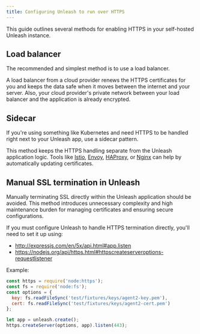 ```yaml
---
title: Configuring Unleash to run over HTTPS
---
```


This guide outlines several methods for enabling HTTPS in your self-hosted Unleash instance.

## Load balancer

The recommended and simplest method is to use a load balancer.

A load balancer from a cloud provider renews the HTTPS certificates for you and keeps the data safe when it moves between the internet and your server.
Also, your cloud provider's private network between your load balancer and the application is already encrypted.

## Sidecar

If you're using something like Kubernetes and need HTTPS to be handled right next to your Unleash app, use a sidecar pattern. 

This method keeps the HTTPS handling separate from the Unleash application logic.
Tools like [Istio](https://istio.io/), [Envoy](https://www.envoyproxy.io/), [HAProxy](https://www.haproxy.org/), or [Nginx](https://www.nginx.com/) can help by automatically updating certificates.

## Manual SSL termination in Unleash

Manually terminating SSL directly within the Unleash application should be avoided. This method introduces unnecessary complexity and high maintenance burden for managing certificates and ensuring secure configurations.

If you must configure Unleash to handle HTTPS termination directly, you'll need to set it up using:
- http://expressjs.com/en/5x/api.html#app.listen
- https://nodejs.org/api/https.html#httpscreateserveroptions-requestlistener

Example:
```javascript
const https = require('node:https');
const fs = require('node:fs');
const options = {
  key: fs.readFileSync('test/fixtures/keys/agent2-key.pem'),
  cert: fs.readFileSync('test/fixtures/keys/agent2-cert.pem')
};

let app = unleash.create();
https.createServer(options, app).listen(443);
```


